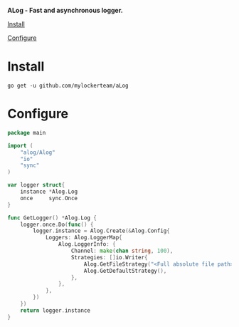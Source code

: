 **ALog - Fast and asynchronous logger.**

[Install](#install)

[Configure](#configure)

# Install
```
go get -u github.com/mylockerteam/aLog
```

# Configure
```go
package main

import (
	"alog/Alog"
	"io"
	"sync"
)

var logger struct{
	instance *Alog.Log
	once     sync.Once
}

func GetLogger() *Alog.Log {
	logger.once.Do(func() {
		logger.instance = Alog.Create(&Alog.Config{
			Loggers: Alog.LoggerMap{
				Alog.LoggerInfo: {
					Channel: make(chan string, 100),
					Strategies: []io.Writer{
						Alog.GetFileStrategy("<Full absolute file path>"),
						Alog.GetDefaultStrategy(),
					},
				},
			},
		})
	})
	return logger.instance
}
```